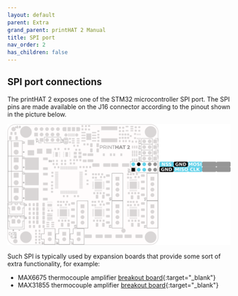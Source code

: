 ```yaml
---
layout: default
parent: Extra
grand_parent: printHAT 2 Manual
title: SPI port
nav_order: 2
has_children: false
---
```


## SPI port connections
The printHAT 2 exposes one of the STM32 microcontroller SPI port. The SPI pins are made available on the J16 connector according to the pinout shown in the picture below.

![spi-pinout](../assets/img/phatv2_pinout_spi.png)

Such SPI is typically used by expansion boards that provide some sort of extra functionality, for example:

- MAX6675 thermocouple amplifier [breakout board](https://www.electrodragon.com/product/max6675-breakout-board-for-thermocouple-genius-ic/){:target="_blank"}
- MAX31855 thermocouple amplifier [breakout board](https://www.adafruit.com/product/269){:target="_blank"}
